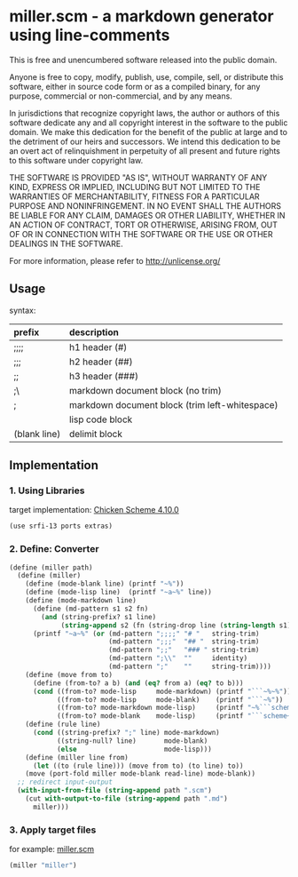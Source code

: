 # miller.scm - a markdown generator using line-comments
This is free and unencumbered software released into the public domain.

Anyone is free to copy, modify, publish, use, compile, sell, or
distribute this software, either in source code form or as a compiled
binary, for any purpose, commercial or non-commercial, and by any
means.

In jurisdictions that recognize copyright laws, the author or authors
of this software dedicate any and all copyright interest in the
software to the public domain. We make this dedication for the benefit
of the public at large and to the detriment of our heirs and
successors. We intend this dedication to be an overt act of
relinquishment in perpetuity of all present and future rights to this
software under copyright law.

THE SOFTWARE IS PROVIDED "AS IS", WITHOUT WARRANTY OF ANY KIND,
EXPRESS OR IMPLIED, INCLUDING BUT NOT LIMITED TO THE WARRANTIES OF
MERCHANTABILITY, FITNESS FOR A PARTICULAR PURPOSE AND NONINFRINGEMENT.
IN NO EVENT SHALL THE AUTHORS BE LIABLE FOR ANY CLAIM, DAMAGES OR
OTHER LIABILITY, WHETHER IN AN ACTION OF CONTRACT, TORT OR OTHERWISE,
ARISING FROM, OUT OF OR IN CONNECTION WITH THE SOFTWARE OR THE USE OR
OTHER DEALINGS IN THE SOFTWARE.

For more information, please refer to <http://unlicense.org/>

## Usage

syntax:  

| prefix       | description                                    |
|:-------------|:-----------------------------------------------|
| ;;;;         | h1 header (#)                                  |
| ;;;          | h2 header (##)                                 |
| ;;           | h3 header (###)                                |
| ;\           | markdown document block (no trim)              |
| ;            | markdown document block (trim left-whitespace) |
|              | lisp code block                                |
| (blank line) | delimit block                                  |

## Implementation

### 1. Using Libraries
target implementation: [Chicken Scheme 4.10.0](http://www.call-cc.org/)

```scheme
(use srfi-13 ports extras)
```

### 2. Define: Converter

```scheme
(define (miller path)
  (define (miller)
    (define (mode-blank line) (printf "~%"))
    (define (mode-lisp line)  (printf "~a~%" line))
    (define (mode-markdown line)
      (define (md-pattern s1 s2 fn)
        (and (string-prefix? s1 line)
             (string-append s2 (fn (string-drop line (string-length s1))))))
      (printf "~a~%" (or (md-pattern ";;;;" "# "   string-trim)
                         (md-pattern ";;;"  "## "  string-trim)
                         (md-pattern ";;"   "### " string-trim)
                         (md-pattern ";\\"  ""     identity)
                         (md-pattern ";"    ""     string-trim))))
    (define (move from to)
      (define (from-to? a b) (and (eq? from a) (eq? to b)))
      (cond ((from-to? mode-lisp     mode-markdown) (printf "```~%~%"))
            ((from-to? mode-lisp     mode-blank)    (printf "```~%"))
            ((from-to? mode-markdown mode-lisp)     (printf "~%```scheme~%"))
            ((from-to? mode-blank    mode-lisp)     (printf "```scheme~%"))))
    (define (rule line)
      (cond ((string-prefix? ";" line) mode-markdown)
            ((string-null? line)       mode-blank)
            (else                      mode-lisp)))
    (define (miller line from)
      (let ((to (rule line))) (move from to) (to line) to))
    (move (port-fold miller mode-blank read-line) mode-blank))
  ;; redirect input-output
  (with-input-from-file (string-append path ".scm")
    (cut with-output-to-file (string-append path ".md")
      miller)))
```

### 3. Apply target files
for example: [miller.scm](miller.scm)

```scheme
(miller "miller")
```

